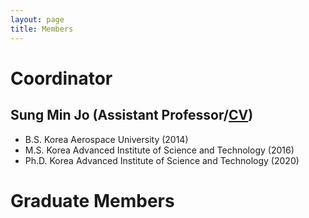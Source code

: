 ```yaml
---
layout: page
title: Members
---
```


# Coordinator
## Sung Min Jo (Assistant Professor/<a href="/assets/CV_07062023.pdf">CV</a>)
  - B.S. Korea Aerospace University (2014)
  - M.S. Korea Advanced Institute of Science and Technology (2016)
  - Ph.D. Korea Advanced Institute of Science and Technology (2020)

# Graduate Members
